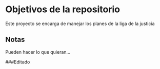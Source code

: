 # Objetivos de la repositorio

Este proyecto se encarga de manejar los planes de la liga de la justicia


## Notas
Pueden hacer lo que quieran...

###Editado
